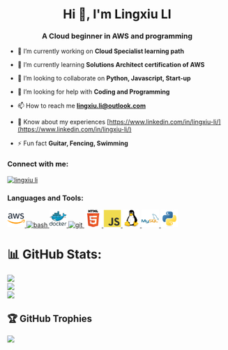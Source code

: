 <h1 align="center">Hi 👋, I'm Lingxiu LI</h1>
<h3 align="center">A Cloud beginner in AWS and programming</h3>

- 🔭 I’m currently working on **Cloud Specialist learning path**

- 🌱 I’m currently learning **Solutions Architect certification of AWS**

- 👯 I’m looking to collaborate on **Python, Javascript, Start-up**

- 🤝 I’m looking for help with **Coding and Programming**

- 📫 How to reach me **lingxiu.li@outlook.com**

- 📄 Know about my experiences [https://www.linkedin.com/in/lingxiu-li/](https://www.linkedin.com/in/lingxiu-li/)

- ⚡ Fun fact **Guitar, Fencing, Swimming**

<h3 align="left">Connect with me:</h3>
<p align="left">
<a href="https://linkedin.com/in/lingxiu li" target="blank"><img align="center" src="https://raw.githubusercontent.com/rahuldkjain/github-profile-readme-generator/master/src/images/icons/Social/linked-in-alt.svg" alt="lingxiu li" height="30" width="40" /></a>
</p>

<h3 align="left">Languages and Tools:</h3>
<p align="left"> <a href="https://aws.amazon.com" target="_blank" rel="noreferrer"> <img src="https://raw.githubusercontent.com/devicons/devicon/master/icons/amazonwebservices/amazonwebservices-original-wordmark.svg" alt="aws" width="40" height="40"/> </a> <a href="https://www.gnu.org/software/bash/" target="_blank" rel="noreferrer"> <img src="https://www.vectorlogo.zone/logos/gnu_bash/gnu_bash-icon.svg" alt="bash" width="40" height="40"/> </a> <a href="https://www.docker.com/" target="_blank" rel="noreferrer"> <img src="https://raw.githubusercontent.com/devicons/devicon/master/icons/docker/docker-original-wordmark.svg" alt="docker" width="40" height="40"/> </a> <a href="https://git-scm.com/" target="_blank" rel="noreferrer"> <img src="https://www.vectorlogo.zone/logos/git-scm/git-scm-icon.svg" alt="git" width="40" height="40"/> </a> <a href="https://www.w3.org/html/" target="_blank" rel="noreferrer"> <img src="https://raw.githubusercontent.com/devicons/devicon/master/icons/html5/html5-original-wordmark.svg" alt="html5" width="40" height="40"/> </a> <a href="https://developer.mozilla.org/en-US/docs/Web/JavaScript" target="_blank" rel="noreferrer"> <img src="https://raw.githubusercontent.com/devicons/devicon/master/icons/javascript/javascript-original.svg" alt="javascript" width="40" height="40"/> </a> <a href="https://www.linux.org/" target="_blank" rel="noreferrer"> <img src="https://raw.githubusercontent.com/devicons/devicon/master/icons/linux/linux-original.svg" alt="linux" width="40" height="40"/> </a> <a href="https://www.mysql.com/" target="_blank" rel="noreferrer"> <img src="https://raw.githubusercontent.com/devicons/devicon/master/icons/mysql/mysql-original-wordmark.svg" alt="mysql" width="40" height="40"/> </a> <a href="https://www.python.org" target="_blank" rel="noreferrer"> <img src="https://raw.githubusercontent.com/devicons/devicon/master/icons/python/python-original.svg" alt="python" width="40" height="40"/> </a> </p>

# 📊 GitHub Stats:
![](https://github-readme-stats.vercel.app/api?username=lingxiu99&theme=default&hide_border=false&include_all_commits=false&count_private=false)<br/>
![](https://github-readme-streak-stats.herokuapp.com/?user=lingxiu99&theme=default&hide_border=false)<br/>
![](https://github-readme-stats.vercel.app/api/top-langs/?username=lingxiu99&theme=default&hide_border=false&include_all_commits=false&count_private=false&layout=compact)

## 🏆 GitHub Trophies
![](https://github-profile-trophy.vercel.app/?username=lingxiu99&theme=radical&no-frame=false&no-bg=true&margin-w=4)

<!-- Proudly created with GPRM ( https://gprm.itsvg.in ) -->
